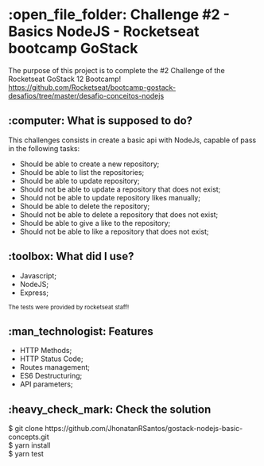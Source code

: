 <h1>:open_file_folder: Challenge #2 - Basics NodeJS - Rocketseat bootcamp GoStack</h1>

The purpose of this project is to complete the #2 Challenge of the Rocketseat GoStack 12 Bootcamp! https://github.com/Rocketseat/bootcamp-gostack-desafios/tree/master/desafio-conceitos-nodejs

<h2>:computer: What is supposed to do?</h2>
This challenges consists in create a basic api with NodeJs, capable of pass in the following tasks:
<ul>
<li>Should be able to create a new repository;</li>
<li>Should be able to list the repositories;</li>
<li>Should be able to update repository;</li>
<li>Should not be able to update a repository that does not exist;</li>
<li>Should not be able to update repository likes manually;</li>
<li>Should be able to delete the repository;</li>
<li>Should not be able to delete a repository that does not exist;</li>
<li>Should be able to give a like to the repository;</li>
<li>Should not be able to like a repository that does not exist;</li>
</ul>


<h2>:toolbox: What did I use?</h2>
<ul>
<li>Javascript;</li>
<li>NodeJS;</li>
<li>Express;</li>
</ul>
<small>The tests were provided by rocketseat staff!</small>

<h2>:man_technologist: Features</h2>
<ul>
<li>HTTP Methods;</li>
<li>HTTP Status Code;</li>
<li>Routes management;</li>
<li>ES6 Destructuring;</li>
<li>API parameters;</li>
</ul>

<h2>:heavy_check_mark: Check the solution</h2>
$ git clone https://github.com/JhonatanRSantos/gostack-nodejs-basic-concepts.git
<br>
$ yarn install
<br>
$ yarn test
<br>